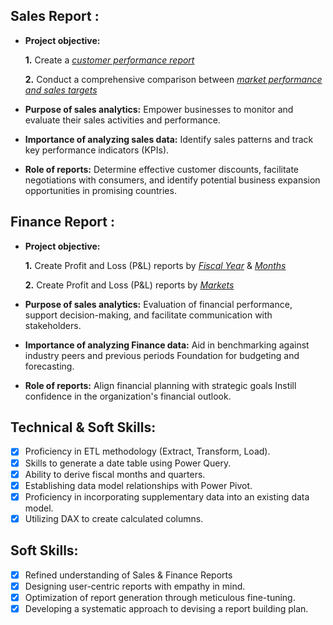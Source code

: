 ## Sales Report :


- **Project objective:** 

    **1.** Create a _[customer performance report](https://github.com/sachinnavi10/Excel-Sales-Analytics/blob/main/Customer%20Performance%20Report.pdf)_ 

    **2.** Conduct a comprehensive comparison between _[market performance and sales targets](https://github.com/sachinnavi10/Excel-Sales-Analytics/blob/main/Market%20Performance%20vs%20Target%20Report.pdf)_

- **Purpose of sales analytics:** Empower businesses to monitor and evaluate their sales activities and performance.

- **Importance of analyzing sales data:** Identify sales patterns and track key performance indicators (KPIs).

- **Role of reports:** Determine effective customer discounts, facilitate negotiations with consumers, and identify potential business expansion opportunities in promising countries.


## Finance Report :

- **Project objective:** 

    **1.** Create Profit and Loss (P&L) reports by _[Fiscal Year](https://github.com/sachinnavi10/Excel-Sales-Analytics/blob/main/P%26L%20Statement%20by%20Fiscal%20Year.pdf)_ & _[Months](
https://github.com/sachinnavi10/Excel-Sales-Analytics/blob/main/P%26L%20Statement%20by%20Markets.pdf
)_ 

   **2.** Create Profit and Loss (P&L) reports by _[Markets](https://github.com/sachinnavi10/Excel-Sales-Analytics/blob/main/P%26L%20Statement%20by%20Markets.pdf
)_

- **Purpose of sales analytics:** Evaluation of financial performance, support decision-making, and facilitate communication with stakeholders.

- **Importance of analyzing Finance data:** Aid in benchmarking against industry peers and previous periods Foundation for budgeting and forecasting.

- **Role of reports:** Align financial planning with strategic goals Instill confidence in the organization's financial outlook.


## Technical & Soft Skills:
- [x]	Proficiency in ETL methodology (Extract, Transform, Load).
- [x]	Skills to generate a date table using Power Query.
- [x]	Ability to derive fiscal months and quarters.
- [x]	Establishing data model relationships with Power Pivot.
- [x]	Proficiency in incorporating supplementary data into an existing data model.
- [x]	Utilizing DAX to create calculated columns.

## Soft Skills:
- [x]	Refined understanding of Sales & Finance Reports
- [x]	Designing user-centric reports with empathy in mind.
- [x]	Optimization of report generation through meticulous fine-tuning.
- [x]	Developing a systematic approach to devising a report building plan.

